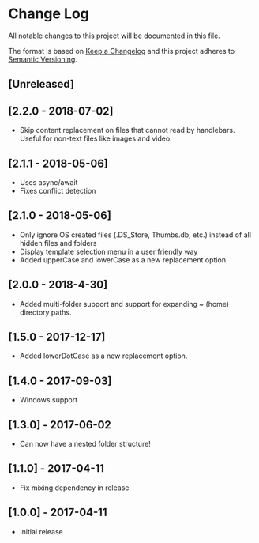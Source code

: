 # Change Log

All notable changes to this project will be documented in this file.

The format is based on [Keep a Changelog](http://keepachangelog.com/) and this
project adheres to [Semantic Versioning](http://semver.org/).

## [Unreleased]

## [2.2.0 - 2018-07-02]

* Skip content replacement on files that cannot read by handlebars. Useful for non-text files like images and video.

## [2.1.1 - 2018-05-06]

* Uses async/await
* Fixes conflict detection

## [2.1.0 - 2018-05-06]
 
* Only ignore OS created files (.DS_Store, Thumbs.db, etc.) instead of all hidden files and folders
* Display template selection menu in a user friendly way
* Added upperCase and lowerCase as a new replacement option.

## [2.0.0 - 2018-4-30]

* Added multi-folder support and support for expanding ~ (home) directory paths.

## [1.5.0 - 2017-12-17]

* Added lowerDotCase as a new replacement option.

## [1.4.0 - 2017-09-03]

* Windows support

## [1.3.0] - 2017-06-02

* Can now have a nested folder structure!

## [1.1.0] - 2017-04-11

* Fix mixing dependency in release

## [1.0.0] - 2017-04-11

* Initial release
